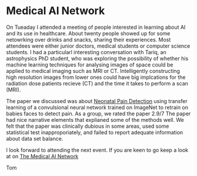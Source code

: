 # Medical AI Network

On Tueaday I attended a meeting of people interested in learning about AI and its use in healthcare.
About twenty people showed up for some netowrking over drinks and snacks, sharing their experiences.
Most attendees were either junior doctors, medical students or computer science students.
I had a particularl interesting conversation with Tariq, an astrophysics PhD student,
who was exploring the possibility of whether his machine learning techniques for analysing images of space could be applied to medical imaging such as MRI or CT.
Intelligently constructing high resolution images from lower ones could have big implcations for the radiation dose patients recieve (CT) and the time it takes to perform a scan (MRI).

The paper we discussed was about <a href='https://arxiv.org/abs/1807.01631?fbclid=IwAR3S0ri5nuBiHuEt63C6keGgqP4d4Q4GsFO3NpRsmcjsISOIsssqckyj4fo'>Neonatal Pain Detection</a>
using transfer learning of a convulsional neural network trained on ImageNet to retrain on babies faces to detect pain.
As a group, we rated the paper 2.9/7
The paper had nice narrative elements that explianed some of the methods well.
We felt that the paper was clinically dubious in some areas, used some statistical test inapproporiately, and failed to report adequate information about data set balance.

I look forward to attending the next event.
If you are keen to go keep a look at on <a href="https://www.facebook.com/medAInet/">The Medical AI Network</a>

Tom
